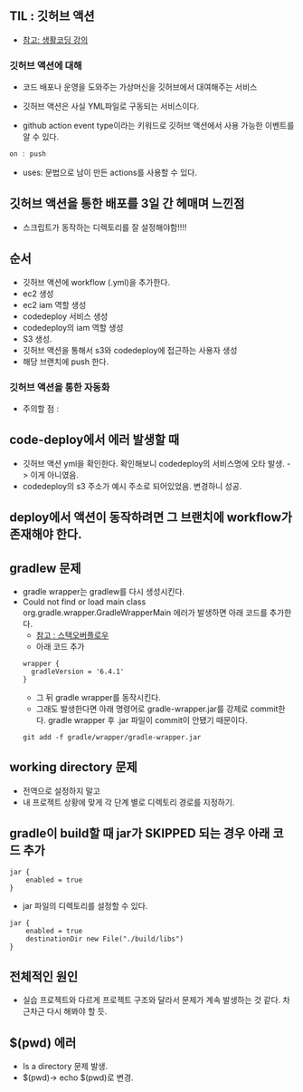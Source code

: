 ## TIL : 깃허브 액션

- [참고: 생활코딩 강의](https://www.youtube.com/watch?v=uBOdEEzjxzE)

### 깃허브 액션에 대해
- 코드 배포나 운영을 도와주는 가상머신을 깃허브에서 대여해주는 서비스
- 깃허브 액션은 사실 YML파일로 구동되는 서비스이다.

- github action event type이라는 키워드로 깃허브 액션에서 사용 가능한 이벤트를 알 수 있다.
```java
on : push
```

- uses: 문법으로 남이 만든 actions를 사용할 수 있다.

## 깃허브 액션을 통한 배포를 3일 간 헤매며 느낀점
- 스크립트가 동작하는 디렉토리를 잘 설정해야함!!!!

## 순서
- 깃허브 액션에 workflow (.yml)을 추가한다.
- ec2 생성
- ec2 iam 역할 생성
- codedeploy 서비스 생성
- codedeploy의 iam 역할 생성
- S3 생성.
- 깃허브 액션을 통해서 s3와 codedeploy에 접근하는 사용자 생성
- 해당 브랜치에 push 한다.

### 깃허브 액션을 통한 자동화
- 주의할 점 :

## code-deploy에서 에러 발생할 때
- 깃허브 액션 yml을 확인한다. 확인해보니 codedeploy의 서비스명에 오타 발생. -> 이게 아니였음.
- codedeploy의 s3 주소가 예시 주소로 되어있었음. 변경하니 성공.

## deploy에서 액션이 동작하려면 그 브랜치에 workflow가 존재해야 한다.

## gradlew 문제
- gradle wrapper는 gradlew를 다시 생성시킨다.
- Could not find or load main class org.gradle.wrapper.GradleWrapperMain 에러가 발생하면 아래 코드를 추가한다.
  - [참고 : 스택오버플로우](https://stackoverflow.com/questions/29805622/could-not-find-or-load-main-class-org-gradle-wrapper-gradlewrappermain)
  - 아래 코드 추가
  ```
  wrapper {
    gradleVersion = '6.4.1'
  }
  ```
  - 그 뒤 gradle wrapper를 동작시킨다.
  - 그래도 발생한다면 아래 명령어로 gradle-wrapper.jar를 강제로 commit한다. gradle wrapper 후 .jar 파일이 commit이 안됐기 때문이다.
  ```
  git add -f gradle/wrapper/gradle-wrapper.jar
  ```

## working directory 문제
- 전역으로 설정하지 말고
- 내 프로젝트 상황에 맞게 각 단계 별로 디렉토리 경로를 지정하기.

## gradle이 build할 때 jar가 SKIPPED 되는 경우 아래 코드 추가
```
jar {
    enabled = true
}
```

- jar 파일의 디렉토리를 설정할 수 있다.
```
jar {
    enabled = true
    destinationDir new File("./build/libs")
}

```

## 전체적인 원인
- 실습 프로젝트와 다르게 프로젝트 구조와 달라서 문제가 계속 발생하는 것 같다. 차근차근 다시 해봐야 할 듯.

## $(pwd) 에러
- Is a directory 문제 발생.
- $(pwd)-> echo $(pwd)로 변경.
